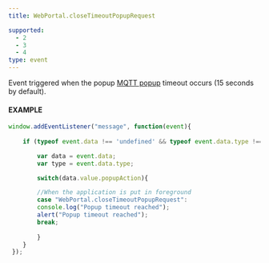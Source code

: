 ```yaml
---
title: WebPortal.closeTimeoutPopupRequest

supported:
  - 2
  - 3
  - 4
type: event
---
```


Event triggered when the popup [MQTT popup]({{site.baseurl}}/webportal/tutorial-advanced/#sending-a-popup-to-your-application) timeout occurs (15 seconds by default).

#### EXAMPLE

```javascript
window.addEventListener("message", function(event){
	
	if (typeof event.data !== 'undefined' && typeof event.data.type !== 'undefined' ){

	    var data = event.data;
	    var type = event.data.type;

	    switch(data.value.popupAction){

		//When the application is put in foreground
	    case "WebPortal.closeTimeoutPopupRequest":
		console.log("Popup timeout reached");
		alert("Popup timeout reached");
		break;
	    
	    }
	}
 });
```